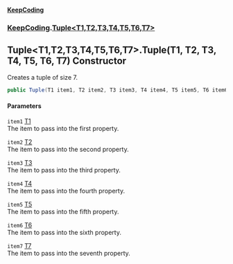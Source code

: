 #### [KeepCoding](index.md 'index')
### [KeepCoding](KeepCoding.md 'KeepCoding').[Tuple&lt;T1,T2,T3,T4,T5,T6,T7&gt;](Tuple.T1.T2.T3.T4.T5.T6.T7..md 'KeepCoding.Tuple&lt;T1,T2,T3,T4,T5,T6,T7&gt;')
## Tuple&lt;T1,T2,T3,T4,T5,T6,T7&gt;.Tuple(T1, T2, T3, T4, T5, T6, T7) Constructor
Creates a tuple of size 7.  
```csharp
public Tuple(T1 item1, T2 item2, T3 item3, T4 item4, T5 item5, T6 item6, T7 item7);
```
#### Parameters
<a name='KeepCoding.Tuple.T1.T2.T3.T4.T5.T6.T7..Tuple(T1.T2.T3.T4.T5.T6.T7).item1'></a>
`item1` [T1](Tuple.T1.T2.T3.T4.T5.T6.T7..md#KeepCoding.Tuple.T1.T2.T3.T4.T5.T6.T7..T1 'KeepCoding.Tuple&lt;T1,T2,T3,T4,T5,T6,T7&gt;.T1')  
The item to pass into the first property.
  
<a name='KeepCoding.Tuple.T1.T2.T3.T4.T5.T6.T7..Tuple(T1.T2.T3.T4.T5.T6.T7).item2'></a>
`item2` [T2](Tuple.T1.T2.T3.T4.T5.T6.T7..md#KeepCoding.Tuple.T1.T2.T3.T4.T5.T6.T7..T2 'KeepCoding.Tuple&lt;T1,T2,T3,T4,T5,T6,T7&gt;.T2')  
The item to pass into the second property.
  
<a name='KeepCoding.Tuple.T1.T2.T3.T4.T5.T6.T7..Tuple(T1.T2.T3.T4.T5.T6.T7).item3'></a>
`item3` [T3](Tuple.T1.T2.T3.T4.T5.T6.T7..md#KeepCoding.Tuple.T1.T2.T3.T4.T5.T6.T7..T3 'KeepCoding.Tuple&lt;T1,T2,T3,T4,T5,T6,T7&gt;.T3')  
The item to pass into the third property.
  
<a name='KeepCoding.Tuple.T1.T2.T3.T4.T5.T6.T7..Tuple(T1.T2.T3.T4.T5.T6.T7).item4'></a>
`item4` [T4](Tuple.T1.T2.T3.T4.T5.T6.T7..md#KeepCoding.Tuple.T1.T2.T3.T4.T5.T6.T7..T4 'KeepCoding.Tuple&lt;T1,T2,T3,T4,T5,T6,T7&gt;.T4')  
The item to pass into the fourth property.
  
<a name='KeepCoding.Tuple.T1.T2.T3.T4.T5.T6.T7..Tuple(T1.T2.T3.T4.T5.T6.T7).item5'></a>
`item5` [T5](Tuple.T1.T2.T3.T4.T5.T6.T7..md#KeepCoding.Tuple.T1.T2.T3.T4.T5.T6.T7..T5 'KeepCoding.Tuple&lt;T1,T2,T3,T4,T5,T6,T7&gt;.T5')  
The item to pass into the fifth property.
  
<a name='KeepCoding.Tuple.T1.T2.T3.T4.T5.T6.T7..Tuple(T1.T2.T3.T4.T5.T6.T7).item6'></a>
`item6` [T6](Tuple.T1.T2.T3.T4.T5.T6.T7..md#KeepCoding.Tuple.T1.T2.T3.T4.T5.T6.T7..T6 'KeepCoding.Tuple&lt;T1,T2,T3,T4,T5,T6,T7&gt;.T6')  
The item to pass into the sixth property.
  
<a name='KeepCoding.Tuple.T1.T2.T3.T4.T5.T6.T7..Tuple(T1.T2.T3.T4.T5.T6.T7).item7'></a>
`item7` [T7](Tuple.T1.T2.T3.T4.T5.T6.T7..md#KeepCoding.Tuple.T1.T2.T3.T4.T5.T6.T7..T7 'KeepCoding.Tuple&lt;T1,T2,T3,T4,T5,T6,T7&gt;.T7')  
The item to pass into the seventh property.
  
